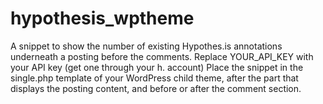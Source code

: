 # hypothesis_wptheme
A snippet to show the number of existing Hypothes.is annotations underneath a posting before the comments.
Replace YOUR_API_KEY with your API key (get one through your h. account)
Place the snippet in the single.php template of your WordPress child theme, after the part that displays the posting content, and before or after the comment section.
